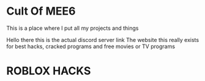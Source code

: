 # Cult Of MEE6
This is a place where I put all my projects and things

Hello there this is the actual discord server link
The website this really exists for best hacks, cracked programs and free movies or TV programs 

# ROBLOX HACKS

